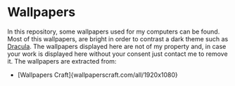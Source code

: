 # Wallpapers
In this repository, some wallpapers used for my computers can be found. Most of
this wallpapers, are bright in order to contrast a dark theme such as [Dracula](
draculatheme.com). The wallpapers displayed here are not of my property and, in
case your work is displayed here without your consent just contact me to remove
it. The wallpapers are extracted from:

- [Wallpapers Craft]{wallpaperscraft.com/all/1920x1080}
